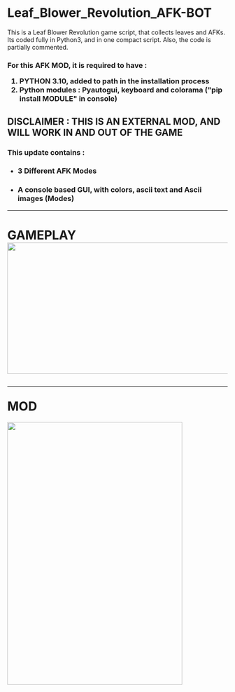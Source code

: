 # Leaf_Blower_Revolution_AFK-BOT
This is a Leaf Blower Revolution game script, that collects leaves and AFKs. Its coded fully in Python3, and in one compact script. Also, the code is partially commented.

<h3>For this AFK MOD, it is required to have : <ol> 
<li> PYTHON 3.10, added to path in the installation process </li>
<li> Python modules : Pyautogui, keyboard and colorama ("pip install MODULE" in console)
</ol></h3>

<h2>DISCLAIMER : THIS IS AN EXTERNAL MOD, AND WILL WORK IN AND OUT OF THE GAME</h2>

<h3>This update contains :</h3>
<ul> 
<li> <h3> 3 Different AFK Modes </h3> </li>
<li> <h3> A console based GUI, with colors, ascii text and Ascii images (Modes) </h3> </li>
</ul>
<hr>
<h1> GAMEPLAY
<img src="https://i.imgur.com/qFfeam8.png" width=600 height=300>
<hr>
  MOD</h1>
<img src="https://i.imgur.com/Nwv1JeP.png" width=400 height=600>
